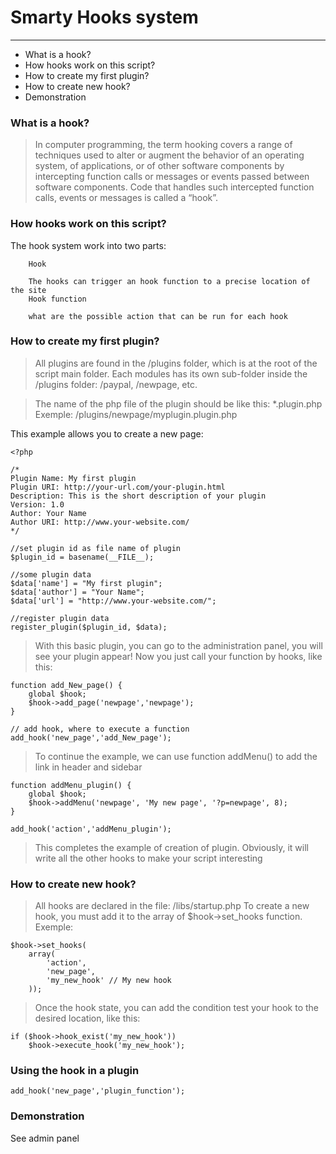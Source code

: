 Smarty Hooks system
=============

* * *

*   What is a hook?
*   How hooks work on this script?
*   How to create my first plugin?
*   How to create new hook?
*   Demonstration

### What is a hook? ###

> In computer programming, the term hooking covers a range of techniques used to alter or augment the behavior of an operating system, of applications, or of other software components by intercepting function calls or messages or events passed between software components. Code that handles such intercepted function calls, events or messages is called a “hook”.

### How hooks work on this script? ###

The hook system work into two parts:

        Hook

        The hooks can trigger an hook function to a precise location of the site
        Hook function

        what are the possible action that can be run for each hook

### How to create my first plugin? ###

> All plugins are found in the /plugins folder, which is at the root of the script main folder.
> Each modules has its own sub-folder inside the /plugins folder: /paypal, /newpage, etc. 

> The name of the php file of the plugin should be like this: *.plugin.php
> Exemple: /plugins/newpage/myplugin.plugin.php 

This example allows you to create a new page:

    <?php

    /*
    Plugin Name: My first plugin
    Plugin URI: http://your-url.com/your-plugin.html
    Description: This is the short description of your plugin
    Version: 1.0
    Author: Your Name
    Author URI: http://www.your-website.com/
    */

    //set plugin id as file name of plugin
    $plugin_id = basename(__FILE__);

    //some plugin data
    $data['name'] = "My first plugin";
    $data['author'] = "Your Name";
    $data['url'] = "http://www.your-website.com/";

    //register plugin data
    register_plugin($plugin_id, $data);

> With this basic plugin, you can go to the administration panel, you will see your plugin appear!
> Now you just call your function by hooks, like this:

    function add_New_page() {
	    global $hook;
	    $hook->add_page('newpage','newpage');
    }

    // add hook, where to execute a function
    add_hook('new_page','add_New_page');


> To continue the example, we can use function addMenu() to add the link in header and sidebar

    function addMenu_plugin() {
	    global $hook;
	    $hook->addMenu('newpage', 'My new page', '?p=newpage', 8); 
    }

    add_hook('action','addMenu_plugin');


> This completes the example of creation of plugin.
> Obviously, it will write all the other hooks to make your script interesting

### How to create new hook? ###

> All hooks are declared in the file: /libs/startup.php
> To create a new hook, you must add it to the array of $hook->set_hooks function.
Exemple:

    $hook->set_hooks(
    	array(
    		'action',  
    		'new_page',
    		'my_new_hook' // My new hook
    	));


> Once the hook state, you can add the condition test your hook to the desired location, like this:

    if ($hook->hook_exist('my_new_hook'))  
    	$hook->execute_hook('my_new_hook'); 


### Using the hook in a plugin ###

    add_hook('new_page','plugin_function');


### Demonstration ###

See admin panel

